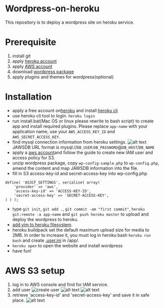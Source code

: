 # Wordpress-on-heroku
This repository is to deploy a wordpress site on heroku service.

# Prerequisite
1. install git
1. apply [heroku account](https://dashboard.heroku.com/)
1. apply [AWS account](https://aws.amazon.com)
1. download [wordpress package](https://wordpress.org/download/)
1. apply plugins and themes for wordpress(optional)

# Installation
- apply a free account on[heroku](https://dashboard.heroku.com/) and install [heroku cli](https://devcenter.heroku.com/categories/command-line)
- use heroku cli tool to login. `heroku login`
- run install.bat(Mac OS or linux please rewrite to bash script) to create app and install required plugins. Please replace `app-name` with your application name, use your `AWS_ACCESS_KEY_ID` and `AWS_SECRET_ACCESS_KEY`.
- find mysql connection information from heroku settings. 
![alt text](http://url/to/heroku.png)
JAWSDB URL format is mysql://`DB_USER`:`DB_PASSWORD`@`DB_HOST`/`DB_NAME`
- apply a [aws account](https://aws.amazon.com)and follow the guide to create new IAM user and access policy for S3.
- unzip wordpress package, copy `wp-config-sample.php` to `wp-config.php`, amend the content and map JAWSDB information into the file.
- fill in S3 access-key-id and secret-access-key into wp-config.php
```
define( 'AS3CF_SETTINGS', serialize( array(
    'provider' => 'aws',
    'access-key-id' => 'ACCESS-KEY-ID',
    'secret-access-key' => 'SECRET-ACCESS-KEY',
) ) );
```
- type `git init`, `git add .`, `git commit -am "first commit"`, `heroku git:remote -a app-name` and `git push heroku master` to upload and deploy the wordpress to heroku.
- [add vim to heroku filesystem](https://gist.github.com/dvdbng/7375821b20f189c189ab1bd29392c98e). 
- heroku buildpack set the default maximum upload size for media to 2MB. In order to increase it, you must log in heroku bash `heroku run bash` and create [.user.ini](https://devcenter.heroku.com/articles/custom-php-settings#user-ini-files-recommended) in /app/.
- `heroku open` to open the website and install wordpress
- have fun!

# AWS S3 setup
1. log in to AWS console and find for IAM service.
1. add user 
![create user](http://url/to/IAM_1.png)
![alt text](http://url/to/IAM_2.png)
![alt text](http://url/to/IAM_3.png)
1. retrieve 'access-key-id' and 'secret-access-key' and save it in safe place.
![alt text](http://url/to/IAM_4.png)
